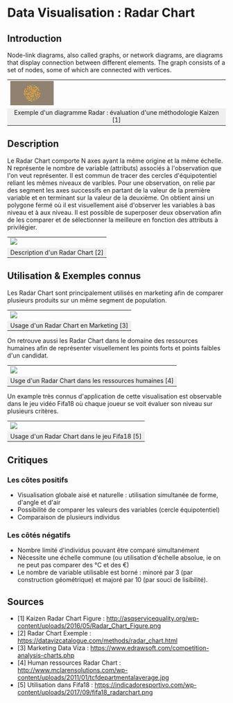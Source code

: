 # Data Visualisation : Radar Chart

## Introduction
Node-link diagrams, also called graphs, or network diagrams, are diagrams that display connection between different elements. The graph consists of a set of nodes, some of which are connected with vertices.

<table border="0">
  <tr>
    <td>
      <img src="img/illustration.png" style="width: 100px;">
    </td>
  </tr>
  <tr>
    <td align="center" bgcolor="EFEFEF">
      Exemple d'un diagramme Radar : évaluation d'une méthodologie Kaizen [1]
    </td>
  </tr>
</table>


## Description

Le Radar Chart comporte N axes ayant la même origine et la même échelle. N représente le nombre de variable (attributs) associés à l'observation que l'on veut représenter. Il est commun de tracer des cercles d'équipotentiel reliant les mêmes niveaux de varibles.
Pour une observation, on relie par des segment les axes successifs en partant de la valeur de la première variable et en terminant sur la valeur de la deuxième. On obtient ainsi un polygone fermé où il est visuellement aisé d'observer les variables à bas niveau et à aux niveau.
Il est possible de superposer deux observation afin de les comparer et de sélectionner la meilleure en fonction des attributs à privilégier.

<table border="0">
  <tr>
    <td>
      <img src="img/description.png" style="width: 100px;">
    </td>
  </tr>
  <tr>
    <td align="center" bgcolor="EFEFEF">
      Description d'un Radar Chart [2]
    </td>
  </tr>
</table>


## Utilisation & Exemples connus

Les Radar Chart sont principalement utilisés en marketing afin de comparer plusieurs produits sur un même segment de population.

<table border="0">
  <tr>
    <td>
      <img src="img/marketing.png" style="width: 100px;">
    </td>
  </tr>
  <tr>
    <td align="center" bgcolor="EFEFEF">
      Usage d'un Radar Chart en Marketing [3]
    </td>
  </tr>
</table>


On retrouve aussi les Radar Chart dans le domaine des ressources humaines afin de représenter visuellement les points forts et points faibles d'un candidat.

<table border="0">
  <tr>
    <td>
      <img src="img/RH.jpg" style="width: 100px;">
    </td>
  </tr>
  <tr>
    <td align="center" bgcolor="EFEFEF">
      Usge d'un Radar Chart dans les ressources humaines [4]
    </td>
  </tr>
</table>

Un example très connus d'application de cette visualisation est observable dans le jeu vidéo Fifa18 où chaque joueur se voit évaluer son niveau sur plusieurs critères.

<table border="0">
  <tr>
    <td>
      <img src="img/fifa.png" style="width: 100px;">
    </td>
  </tr>
  <tr>
    <td align="center" bgcolor="EFEFEF">
      Usage d'un Radar Chart dans le jeu Fifa18 [5]
    </td>
  </tr>
</table>


## Critiques

### Les côtes positifs

* Visualisation globale aisé et naturelle : utilisation simultanée de forme, d'angle et d'air
* Possibilité de comparer les valeurs des variables (cercle équipotentiel)
* Comparaison de plusieurs individus

### Les côtés négatifs

* Nombre limité d'individus pouvant être comparé simultanément
* Nécessite une échelle commune (ou utilisation d'échelle absolue, ie on ne peut pas comparer des °C et des €)
* Le nombre de variable utilisable est borné : minoré par 3 (par construction géométrique) et majoré par 10 (par souci de lisibilité).


## Sources

* [1] Kaizen Radar Chart Figure : http://asqservicequality.org/wp-content/uploads/2016/05/Radar_Chart_Figure.png
* [2] Radar Chart Exemple : https://datavizcatalogue.com/methods/radar_chart.html
* [3] Marketing Data Viza : https://www.edrawsoft.com/competition-analysis-charts.php
* [4] Human ressources Radar Chart : http://www.mclarensolutions.com/wp-content/uploads/2011/01/tcfdepartmentalaverage.jpg
* [5] Utilisation dans Fifa18 : https://indicadoresportivo.com/wp-content/uploads/2017/09/fifa18_radarchart.png
